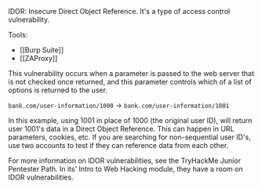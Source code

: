 IDOR: Insecure Direct Object Reference. It's a type of access control vulnerability.

Tools:
- [[Burp Suite]]
- [[ZAProxy]]

This vulnerability occurs when a parameter is passed to the web server that is not checked once returned, and this parameter controls which of a list of options is returned to the user. 

`bank.com/user-information/1000` -> `bank.com/user-information/1001` 

In this example, using 1001 in place of 1000 (the original user ID), will return user 1001's data in a Direct Object Reference. This can happen in URL parameters, cookies, etc. If you are searching for non-sequential user ID's, use two accounts to test if they can reference data from each other. 

For more information on IDOR vulnerabilities, see the TryHackMe Junior Pentester Path. In its' Intro to Web Hacking module, they have a room on IDOR vulnerabilities. 
